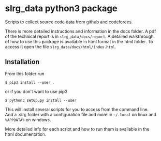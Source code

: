 slrg_data python3 package
=========================

Scripts to collect source code data from github and codeforces.

There is more detailed instructions and information in the docs folder. A pdf of the technical report is in `slrg_data/docs/report`. A detailed walkthrough of how to use this package is available in html format in the html folder. To access it open the file `slrg_data/docs/html/index.html`.

Installation
------------

From this folder run

```
$ pip3 install --user .
```

or if you don't want to use pip3

```
$ python3 setup.py install --user
```

This will install several scripts for you to access from the command line. And a .slrg folder with a configuration file and more in `~/.local` on linux and `%APPDATA%` on windows.

More detailed info for each script and how to run them is available in the html documentation.

